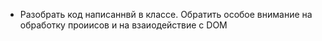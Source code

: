- Разобрать код написаннвй в классе. Обратить особое внимание на обработку проиисов и на взаиодействие с DOM

